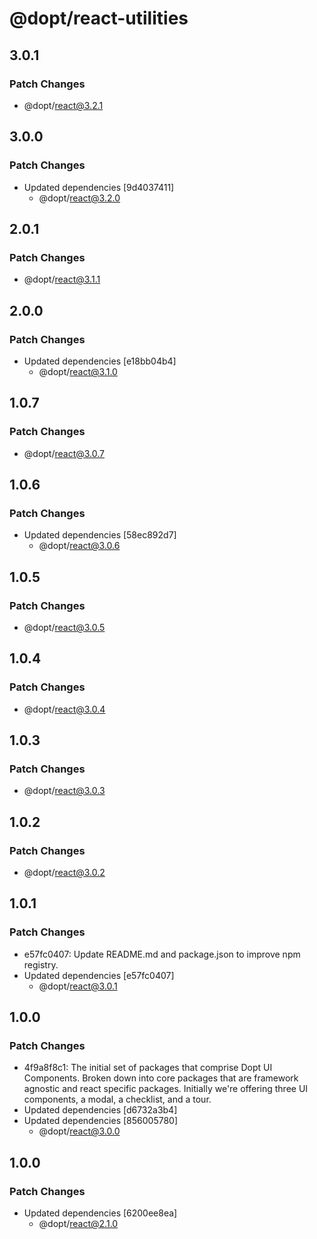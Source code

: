 # @dopt/react-utilities

## 3.0.1

### Patch Changes

- @dopt/react@3.2.1

## 3.0.0

### Patch Changes

- Updated dependencies [9d4037411]
  - @dopt/react@3.2.0

## 2.0.1

### Patch Changes

- @dopt/react@3.1.1

## 2.0.0

### Patch Changes

- Updated dependencies [e18bb04b4]
  - @dopt/react@3.1.0

## 1.0.7

### Patch Changes

- @dopt/react@3.0.7

## 1.0.6

### Patch Changes

- Updated dependencies [58ec892d7]
  - @dopt/react@3.0.6

## 1.0.5

### Patch Changes

- @dopt/react@3.0.5

## 1.0.4

### Patch Changes

- @dopt/react@3.0.4

## 1.0.3

### Patch Changes

- @dopt/react@3.0.3

## 1.0.2

### Patch Changes

- @dopt/react@3.0.2

## 1.0.1

### Patch Changes

- e57fc0407: Update README.md and package.json to improve npm registry.
- Updated dependencies [e57fc0407]
  - @dopt/react@3.0.1

## 1.0.0

### Patch Changes

- 4f9a8f8c1: The initial set of packages that comprise Dopt UI Components. Broken down into core packages that are framework agnostic and react specific packages. Initially we're offering three UI components, a modal, a checklist, and a tour.
- Updated dependencies [d6732a3b4]
- Updated dependencies [856005780]
  - @dopt/react@3.0.0

## 1.0.0

### Patch Changes

- Updated dependencies [6200ee8ea]
  - @dopt/react@2.1.0
